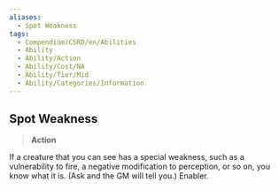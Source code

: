 ```yaml
---
aliases:
  - Spot Weakness
tags:
  - Compendium/CSRD/en/Abilities
  - Ability
  - Ability/Action
  - Ability/Cost/NA
  - Ability/Tier/Mid
  - Ability/Categories/Information
---
```

  
    
## Spot Weakness    
>**Action**  
    
If a creature that you can see has a special weakness, such as a vulnerability to fire, a negative modification to perception, or so on, you know what it is. (Ask and the GM will tell you.) Enabler.